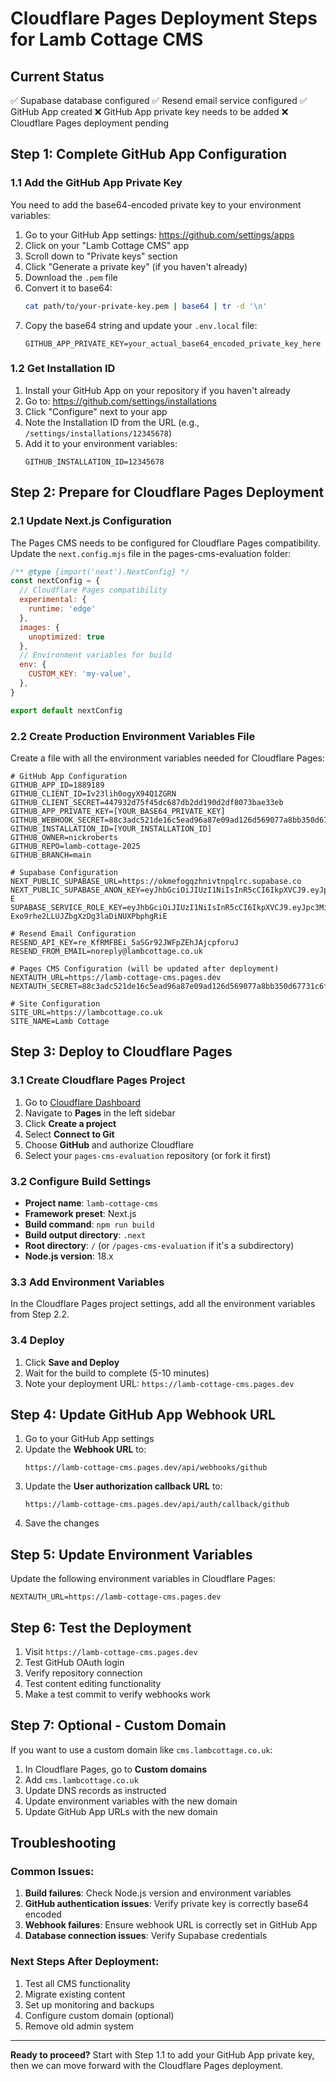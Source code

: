 # Cloudflare Pages Deployment Steps for Lamb Cottage CMS

## Current Status
✅ Supabase database configured
✅ Resend email service configured
✅ GitHub App created
❌ GitHub App private key needs to be added
❌ Cloudflare Pages deployment pending

## Step 1: Complete GitHub App Configuration

### 1.1 Add the GitHub App Private Key
You need to add the base64-encoded private key to your environment variables:

1. Go to your GitHub App settings: https://github.com/settings/apps
2. Click on your "Lamb Cottage CMS" app
3. Scroll down to "Private keys" section
4. Click "Generate a private key" (if you haven't already)
5. Download the `.pem` file
6. Convert it to base64:
   ```bash
   cat path/to/your-private-key.pem | base64 | tr -d '\n'
   ```
7. Copy the base64 string and update your `.env.local` file:
   ```
   GITHUB_APP_PRIVATE_KEY=your_actual_base64_encoded_private_key_here
   ```

### 1.2 Get Installation ID
1. Install your GitHub App on your repository if you haven't already
2. Go to: https://github.com/settings/installations
3. Click "Configure" next to your app
4. Note the Installation ID from the URL (e.g., `/settings/installations/12345678`)
5. Add it to your environment variables:
   ```
   GITHUB_INSTALLATION_ID=12345678
   ```

## Step 2: Prepare for Cloudflare Pages Deployment

### 2.1 Update Next.js Configuration
The Pages CMS needs to be configured for Cloudflare Pages compatibility. Update the `next.config.mjs` file in the pages-cms-evaluation folder:

```javascript
/** @type {import('next').NextConfig} */
const nextConfig = {
  // Cloudflare Pages compatibility
  experimental: {
    runtime: 'edge'
  },
  images: {
    unoptimized: true
  },
  // Environment variables for build
  env: {
    CUSTOM_KEY: 'my-value',
  },
}

export default nextConfig
```

### 2.2 Create Production Environment Variables File
Create a file with all the environment variables needed for Cloudflare Pages:

```env
# GitHub App Configuration
GITHUB_APP_ID=1889189
GITHUB_CLIENT_ID=Iv23lih0ogyX94Q1ZGRN
GITHUB_CLIENT_SECRET=447932d75f45dc687db2dd190d2df8073bae33eb
GITHUB_APP_PRIVATE_KEY=[YOUR_BASE64_PRIVATE_KEY]
GITHUB_WEBHOOK_SECRET=88c3adc521de16c5ead96a87e09ad126d569077a8bb350d67731c6f67fab0736
GITHUB_INSTALLATION_ID=[YOUR_INSTALLATION_ID]
GITHUB_OWNER=nickroberts
GITHUB_REPO=lamb-cottage-2025
GITHUB_BRANCH=main

# Supabase Configuration
NEXT_PUBLIC_SUPABASE_URL=https://okmefogqzhnivtnpqlrc.supabase.co
NEXT_PUBLIC_SUPABASE_ANON_KEY=eyJhbGciOiJIUzI1NiIsInR5cCI6IkpXVCJ9.eyJpc3MiOiJzdXBhYmFzZSIsInJlZiI6Im9rbWVmb2dxemhuaXZ0bnBxbHJjIiwicm9sZSI6ImFub24iLCJpYXQiOjE3NTY4ODg0MDgsImV4cCI6MjA3MjQ2NDQwOH0.WRH1bN2qSxIt2YWMAfiFbTL0CevMAK_wjuMFPs78U-E
SUPABASE_SERVICE_ROLE_KEY=eyJhbGciOiJIUzI1NiIsInR5cCI6IkpXVCJ9.eyJpc3MiOiJzdXBhYmFzZSIsInJlZiI6Im9rbWVmb2dxemhuaXZ0bnBxbHJjIiwicm9sZSI6InNlcnZpY2Vfcm9sZSIsImlhdCI6MTc1Njg4ODQwOCwiZXhwIjoyMDcyNDY0NDA4fQ.oHAarmc-Exo9rhe2LLUJZbgXzDg3laDiNUXPbphgRiE

# Resend Email Configuration
RESEND_API_KEY=re_KfRMFBEi_5aSGr92JWFpZEhJAjcpforuJ
RESEND_FROM_EMAIL=noreply@lambcottage.co.uk

# Pages CMS Configuration (will be updated after deployment)
NEXTAUTH_URL=https://lamb-cottage-cms.pages.dev
NEXTAUTH_SECRET=88c3adc521de16c5ead96a87e09ad126d569077a8bb350d67731c6f67fab0736

# Site Configuration
SITE_URL=https://lambcottage.co.uk
SITE_NAME=Lamb Cottage
```

## Step 3: Deploy to Cloudflare Pages

### 3.1 Create Cloudflare Pages Project
1. Go to [Cloudflare Dashboard](https://dash.cloudflare.com/)
2. Navigate to **Pages** in the left sidebar
3. Click **Create a project**
4. Select **Connect to Git**
5. Choose **GitHub** and authorize Cloudflare
6. Select your `pages-cms-evaluation` repository (or fork it first)

### 3.2 Configure Build Settings
- **Project name**: `lamb-cottage-cms`
- **Framework preset**: Next.js
- **Build command**: `npm run build`
- **Build output directory**: `.next`
- **Root directory**: `/` (or `/pages-cms-evaluation` if it's a subdirectory)
- **Node.js version**: 18.x

### 3.3 Add Environment Variables
In the Cloudflare Pages project settings, add all the environment variables from Step 2.2.

### 3.4 Deploy
1. Click **Save and Deploy**
2. Wait for the build to complete (5-10 minutes)
3. Note your deployment URL: `https://lamb-cottage-cms.pages.dev`

## Step 4: Update GitHub App Webhook URL

1. Go to your GitHub App settings
2. Update the **Webhook URL** to:
   ```
   https://lamb-cottage-cms.pages.dev/api/webhooks/github
   ```
3. Update the **User authorization callback URL** to:
   ```
   https://lamb-cottage-cms.pages.dev/api/auth/callback/github
   ```
4. Save the changes

## Step 5: Update Environment Variables

Update the following environment variables in Cloudflare Pages:
```
NEXTAUTH_URL=https://lamb-cottage-cms.pages.dev
```

## Step 6: Test the Deployment

1. Visit `https://lamb-cottage-cms.pages.dev`
2. Test GitHub OAuth login
3. Verify repository connection
4. Test content editing functionality
5. Make a test commit to verify webhooks work

## Step 7: Optional - Custom Domain

If you want to use a custom domain like `cms.lambcottage.co.uk`:

1. In Cloudflare Pages, go to **Custom domains**
2. Add `cms.lambcottage.co.uk`
3. Update DNS records as instructed
4. Update environment variables with the new domain
5. Update GitHub App URLs with the new domain

## Troubleshooting

### Common Issues:
1. **Build failures**: Check Node.js version and environment variables
2. **GitHub authentication issues**: Verify private key is correctly base64 encoded
3. **Webhook failures**: Ensure webhook URL is correctly set in GitHub App
4. **Database connection issues**: Verify Supabase credentials

### Next Steps After Deployment:
1. Test all CMS functionality
2. Migrate existing content
3. Set up monitoring and backups
4. Configure custom domain (optional)
5. Remove old admin system

---

**Ready to proceed?** Start with Step 1.1 to add your GitHub App private key, then we can move forward with the Cloudflare Pages deployment.